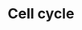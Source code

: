 ---
annotations:
- type: Pathway Ontology
  value: cell cycle pathway
authors:
- MaintBot
- MartijnVanIersel
- Mkutmon
- L Dupuis
description: (From http://en.wikipedia.org/wiki/Cell_cycle) The cell cycle is the
  series of events that takes place in a cell leading to its division and duplication
  (replication). Regulation of the cell cycle involves processes crucial to the survival
  of a cell, including the detection and repair of genetic damage as well as the prevention
  of uncontrolled cell division. Two key classes of regulatory molecules, cyclins
  and cyclin-dependent kinases (CDKs), determine a cell's progress through the cell
  cycle.
last-edited: 2020-07-03
organisms:
- Pan troglodytes
redirect_from:
- /index.php/Pathway:WP964
- /instance/WP964
schema-jsonld:
- '@context': https://schema.org/
  '@id': https://wikipathways.github.io/pathways/WP964.html
  '@type': Dataset
  creator:
    '@type': Organization
    name: WikiPathways
  description: (From http://en.wikipedia.org/wiki/Cell_cycle) The cell cycle is the
    series of events that takes place in a cell leading to its division and duplication
    (replication). Regulation of the cell cycle involves processes crucial to the
    survival of a cell, including the detection and repair of genetic damage as well
    as the prevention of uncontrolled cell division. Two key classes of regulatory
    molecules, cyclins and cyclin-dependent kinases (CDKs), determine a cell's progress
    through the cell cycle.
  keywords:
  - CDC6
  - PRKDC
  - CDC14A
  - BUB1B
  - MCM6
  - ORC3L
  - CCNE1
  - PCNA
  - PTTG1
  - SMAD4
  - PKMYT1
  - ORC5L
  - CCNH
  - LOC466968
  - E2F4
  - CDKN1B
  - HDAC6
  - CCNB2
  - ORC1L
  - UBE2F
  - TP53
  - CDC7
  - CDC2
  - RBL1
  - MAD1L1
  - TFDP1
  - CCNB1
  - CCNB3
  - CDK2
  - CDC25B
  - GeneProduct
  - MCM7
  - SMC1L1
  - CDC25C
  - CDH1
  - MEN
  - ORC4L
  - SCF
  - MCM
  - LOC462950
  - ESPL1
  - CDC20
  - PTTG2
  - DBF4
  - MDM2
  - TGFB1
  - TBC1D8
  - APC/C
  - 14-3-3
  - MCM5
  - ABL1
  - GSK3B
  - MAD2L2
  - ORC6L
  - ATR
  - MPEG1
  - CDC45L
  - CDKN1A
  - E2F6
  - LOC738624
  - MCM3
  - CDKN2A
  - CCND2
  - E2F3
  - CDC14B
  - CCNE2
  - LOC465712
  - WEE1
  - YWHAG
  - CCNA1
  - MCM2
  - MCM4
  - SMAD3
  - PTTG3
  - CCND3
  - PLK1
  - CDC25A
  - ORC2L
  - ATM
  - E2F2
  - CHEK1
  - ARF
  - CHEK2
  - E2F
  - EP300
  - CCNA2
  - ORC
  - E2F5
  - GADD45A
  - BUB3
  - LOC464259
  - LOC454721
  - BUB1
  - CDK6
  - HDAC4
  - MAD2L1
  - CDK4
  - E2F1
  - RB1
  - SKP2
  license: CC0
  name: Cell cycle
seo: CreativeWork
title: Cell cycle
wpid: WP964
---